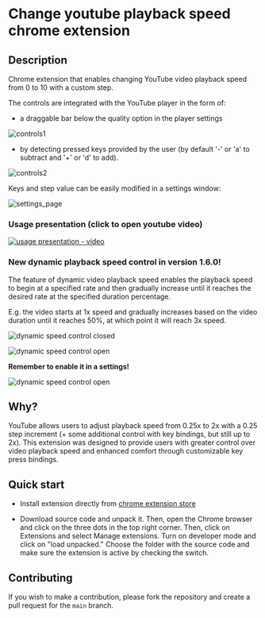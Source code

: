 #  Change youtube playback speed chrome extension

## Description

Chrome extension that enables changing YouTube video playback speed from 0 to 10 with a custom step.

The controls are integrated with the YouTube player in the form of: 
- a draggable bar below the quality option in the player settings

![controls1](https://lh3.googleusercontent.com/aDtsVrwoZ-cDivKET8u9Iw-_FJBoayM03zj0OlNlTcxhEkirRzvmbTqegxr6b1vhmuNE1E6Iz747gPyl16Ow44RQPg=s800-w500-h350)

- by detecting pressed keys provided by the user (by default '-' or 'a' to subtract and '+' or 'd' to add).

![controls2](https://lh3.googleusercontent.com/WrtgqXJyNfFFdaV_J8T_qNksrVxM_ncAJpR8WNypcyNl5NMWlJVOQWeU_m_vksH53-r-vcBUCHMdKqlpvHacmTDa=s1280-w500-h350)

Keys and step value can be easily modified in a settings window:

![settings_page](https://lh3.googleusercontent.com/pUinTB9hkn2GuWLarWvKnTKtvyp2kq3qkcZghraNiZbKHTx5Lj-xC96Bm9IDkamZgJ4qP2IwacerVhGRBANvD_3P=s1280-w500-h350)

### Usage presentation (click to open youtube video)
[![usage presentation - video](https://gitlab.com/Phoenix510/change-youtube-playback-speed-chrome-extension/-/wikis/uploads/b0e9f54750c06272d2f0c2d624a90a4f/thumbnail.png)](https://www.youtube.com/watch?v=CWnXMyYBkUA "Usage presentation")

### New dynamic playback speed control in version 1.6.0!

The feature of dynamic video playback speed enables the playback speed to begin at a specified rate and then gradually increase until it reaches the desired rate at the specified duration percentage.

E.g. the video starts at 1x speed and gradually increases based on the video duration until it reaches 50%, at which point it will reach 3x speed.

![dynamic speed control closed](https://gitlab.com/Phoenix510/change-youtube-playback-speed-chrome-extension/-/wikis/uploads/a22dd796e8b5621b68c1afda0105df28/dynamic_control_closed.png)

![dynamic speed control open](https://gitlab.com/Phoenix510/change-youtube-playback-speed-chrome-extension/-/wikis/uploads/a1f9e4535d2e6177dbe645d5345af85f/dynamic_control.png)

**Remember to enable it in a settings!**

![dynamic speed control open](https://gitlab.com/Phoenix510/change-youtube-playback-speed-chrome-extension/-/wikis/uploads/e1ddfd779efe7b16a94a30bd6da85342/settings.png)

## Why?

YouTube allows users to adjust playback speed from 0.25x to 2x with a 0.25 step increment (+ some additional control with key bindings, but still up to 2x).
This extension was designed to provide users with greater control over video playback speed and enhanced comfort through customizable key press bindings.

## Quick start

- Install extension directly from [chrome extension store](https://chromewebstore.google.com/detail/custom-youtube-playback-s/mlnghacnjjppjfbbjbpkgcemiaglbpii)

- Download source code and unpack it. Then, open the Chrome browser and click on the three dots in the top right corner. Then, click on Extensions and select Manage extensions. Turn on developer mode and click on "load unpacked." Choose the folder with the source code and make sure the extension is active by checking the switch.

## Contributing

If you wish to make a contribution, please fork the repository and create a pull request for the `main` branch.
